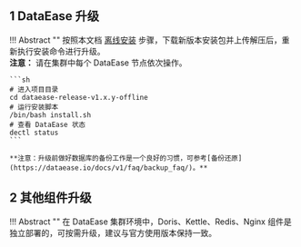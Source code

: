 ## 1 DataEase 升级

!!! Abstract ""
	按照本文档 [离线安装](offline_installation.md) 步骤，下载新版本安装包并上传解压后，重新执行安装命令进行升级。  
	**注意：** 请在集群中每个 DataEase 节点依次操作。

	```sh
	# 进入项目目录
	cd dataease-release-v1.x.y-offline
	# 运行安装脚本
	/bin/bash install.sh
	# 查看 DataEase 状态
	dectl status
	```

	**注意：升级前做好数据库的备份工作是一个良好的习惯，可参考[备份还原](https://dataease.io/docs/v1/faq/backup_faq/)。**

## 2 其他组件升级

!!! Abstract ""
	在 DataEase 集群环境中，Doris、Kettle、Redis、Nginx 组件是独立部署的，可按需升级，建议与官方使用版本保持一致。